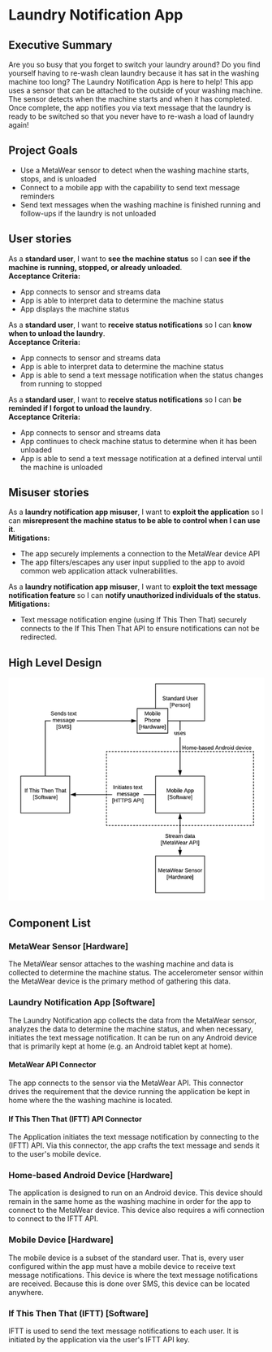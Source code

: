 # Laundry Notification App

## Executive Summary
Are you so busy that you forget to switch your laundry around?  Do you find yourself having to re-wash clean laundry because it has sat in the washing machine too long?  The Laundry Notification App is here to help!  This app uses a sensor that can be attached to the outside of your washing machine.  The sensor detects when the machine starts and when it has completed.  Once complete, the app notifies you via text message that the laundry is ready to be switched so that you never have to re-wash a load of laundry again!

## Project Goals
* Use a MetaWear sensor to detect when the washing machine starts, stops, and is unloaded
* Connect to a mobile app with the capability to send text message reminders
* Send text messages when the washing machine is finished running and follow-ups if the laundry is not unloaded

## User stories
As a **standard user**, I want to **see the machine status** so I can **see if the machine is running, stopped, or already unloaded**.  
**Acceptance Criteria:**
* App connects to sensor and streams data
* App is able to interpret data to determine the machine status
* App displays the machine status

As a **standard user**, I want to **receive status notifications** so I can **know when to unload the laundry**.  
**Acceptance Criteria:**
* App connects to sensor and streams data
* App is able to interpret data to determine the machine status
* App is able to send a text message notification when the status changes from running to stopped

As a **standard user**, I want to **receive status notifications** so I can **be reminded if I forgot to unload the laundry**.  
**Acceptance Criteria:**
* App connects to sensor and streams data
* App continues to check machine status to determine when it has been unloaded
* App is able to send a text message notification at a defined interval until the machine is unloaded

## Misuser stories
As a **laundry notification app misuser**, I want to **exploit the application** so I can **misrepresent the machine status to be able to control when I can use it**.  
**Mitigations:**  
* The app securely implements a connection to the MetaWear device API
* The app filters/escapes any user input supplied to the app to avoid common web application attack vulnerabilities.

As a **laundry notification app misuser**, I want to **exploit the text message notification feature** so I can **notify unauthorized individuals of the status**.  
**Mitigations:**  
* Text message notification engine (using If This Then That) securely connects to the If This Then That API to ensure notifications can not be redirected.

## High Level Design
![Laundry Notification App Components Diagram](./Laundry_Notification_App_Components.png)

## Component List
### MetaWear Sensor [Hardware]
The MetaWear sensor attaches to the washing machine and data is collected to determine the machine status. The accelerometer sensor within the MetaWear device is the primary method of gathering this data.

### Laundry Notification App [Software]
The Laundry Notification app collects the data from the MetaWear sensor, analyzes the data to determine the machine status, and when necessary, initiates the text message notification.  It can be run on any Android device that is primarily kept at home (e.g. an Android tablet kept at home).

#### MetaWear API Connector
The app connects to the sensor via the MetaWear API.  This connector drives the requirement that the device running the application be kept in home where the the washing machine is located.

#### If This Then That (IFTT) API Connector
The Application initiates the text message notification by connecting to the (IFTT) API.  Via this connector, the app crafts the text message and sends it to the user's mobile device.

### Home-based Android Device [Hardware]
The application is designed to run on an Android device.  This device should remain in the same home as the washing machine in order for the app to connect to the MetaWear device.  This device also requires a wifi connection to connect to the IFTT API.

### Mobile Device [Hardware]
The mobile device is a subset of the standard user.  That is, every user configured within the app must have a mobile device to receive text message notifications.  This device is where the text message notifications are received.  Because this is done over SMS, this device can be located anywhere.

### If This Then That (IFTT) [Software]
IFTT is used to send the text message notifications to each user.  It is initiated by the application via the user's IFTT API key.
